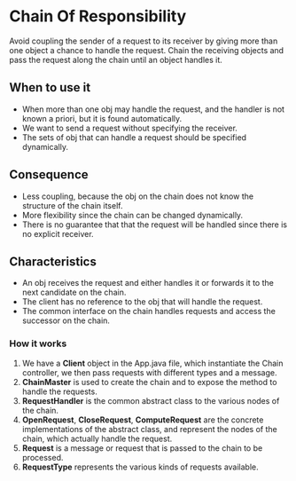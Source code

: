 # Chain Of Responsibility

Avoid coupling the sender of a request to its receiver by giving more than one 
object a chance to handle the request. Chain the receiving objects and pass the 
request along the chain until an object handles it.

## When to use it

* When more than one obj may handle the request, and the handler is not known
a priori, but it is found automatically.
* We want to send a request without specifying the receiver.
* The sets of obj that can handle a request should be specified dynamically. 

## Consequence

* Less coupling, because the obj on the chain does not know the structure of 
the chain itself.
* More flexibility since the chain can be changed dynamically.
* There is no guarantee that that the request will be handled since there is
no explicit receiver.

## Characteristics

* An obj receives the request and either handles it or forwards it to the next
candidate on the chain.
* The client has no reference to the obj that will handle the request.
* The common interface on the chain handles requests and access the successor
on the chain.


### How it works

1. We have a __Client__ object in the App.java file, which instantiate the 
Chain controller, we then pass requests with different types and a message.
2. __ChainMaster__ is used to create the chain and to expose the method to
handle the requests.
3. __RequestHandler__ is the common abstract class to the various nodes of the
chain.
4. __OpenRequest__, __CloseRequest__, __ComputeRequest__ are the concrete 
implementations of the abstract class, and represent the nodes of the chain,
which actually handle the request. 
5. __Request__ is a message or request that is passed to the chain to be 
processed.
6. __RequestType__ represents the various kinds of requests available.
